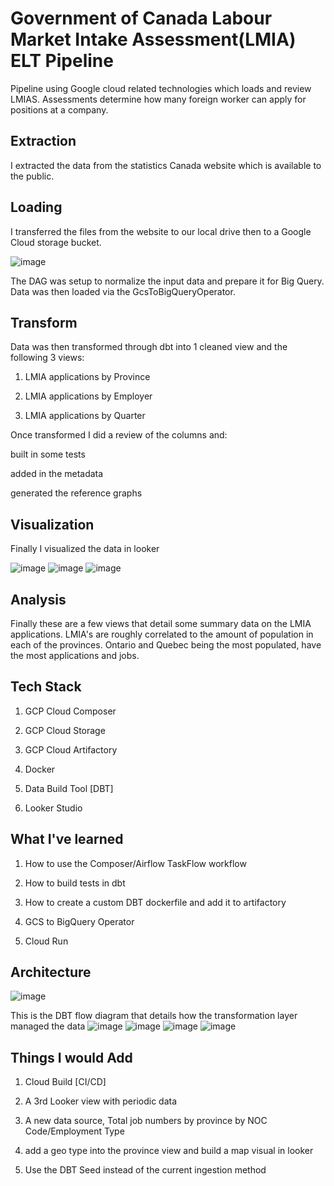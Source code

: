 # Government of Canada Labour Market Intake Assessment(LMIA) ELT Pipeline

Pipeline using Google cloud related technologies which loads and review LMIAS. Assessments determine how many foreign worker can apply for positions at a company.

## Extraction

I extracted the data from the statistics Canada website which is available to the public.

## Loading

I transferred the files from the website to our local drive then to a  Google Cloud storage bucket. 

![image](ref/storage.png)

The DAG was setup to normalize the input data and prepare it for Big Query. Data was then loaded via the GcsToBigQueryOperator.

## Transform

Data was then transformed through dbt into 1 cleaned view and the following 3 views:

1. LMIA applications by Province

2. LMIA applications by Employer

3. LMIA applications by Quarter

Once transformed  I did a review of the columns and:

built in some tests

 added in the metadata

generated the reference graphs

## Visualization

Finally I visualized the data in looker

![image](ref/look2.png)
![image](ref/look1.png)
![image](ref/look3.png)

## Analysis
Finally these are a few views that detail some summary data on the LMIA applications. LMIA's are roughly correlated to the amount of population in each of the provinces. Ontario and Quebec being the most populated, have the most applications and jobs.

## Tech Stack

1. GCP Cloud Composer

2. GCP Cloud Storage

3. GCP Cloud Artifactory

4. Docker

5. Data Build Tool [DBT]

6. Looker Studio

## What I've learned

1. How to use the Composer/Airflow TaskFlow workflow

2. How to build tests in dbt

3. How to create a custom DBT dockerfile and add it to artifactory

4. GCS to BigQuery Operator

5. Cloud Run

## Architecture

![image](ref/lmia_summary.png)

This is the DBT flow diagram that details how the transformation layer managed the data
![image](ref/composer_1.png)
![image](ref/composer_2.png)
![image](ref/composer_3.png)
![image](ref/dbt-dag.png)

## Things I would Add

1. Cloud Build [CI/CD]

2. A 3rd Looker view with periodic data

3. A new data source, Total job numbers by province by NOC Code/Employment Type

4. add a geo type into the province view and build a map visual in looker

5. Use the DBT Seed instead of the current ingestion method